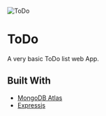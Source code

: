 ![ToDo](https://user-images.githubusercontent.com/42297204/80629523-9771a880-8a70-11ea-997d-ead92bac90f7.png)
# ToDo
A very basic ToDo list web App.

## Built With
* [MongoDB Atlas](https://www.mongodb.com/cloud/atlas)
* [Expressjs](https://expressjs.com/)
